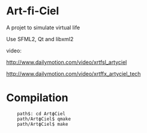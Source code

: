 Art-fi-Ciel
===========

A projet to simulate virtual life

Use SFML2, Qt and libxml2

video:

http://www.dailymotion.com/video/xrtfsl_artyciel

http://www.dailymotion.com/video/xrtffx_artyciel_tech

Compilation
===========

```shell
    path$: cd ArtϕCiel
    path/ArtϕCiel$ qmake
    path/ArtϕCiel$ make
```


